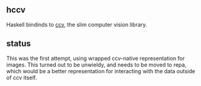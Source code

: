 
## hccv ##

Haskell bindinds to [ccv][ccv], the slim computer vision library.

## status ##

This was the first attempt, using wrapped ccv-native representation for images.
This turned out to be unwieldy, and needs to be moved to repa, which would be a
better representation for interacting with the data outside of ccv itself.

[ccv]: http://libccv.org/
